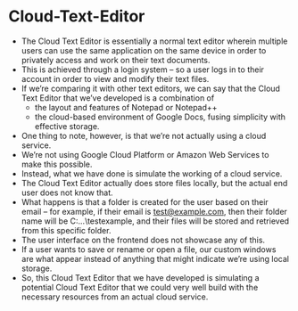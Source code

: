 # Cloud-Text-Editor
- The Cloud Text Editor is essentially a normal text editor wherein multiple users can use the same application on the same device in order to privately access and work on their text documents.
- This is achieved through a login system – so a user logs in to their account in order to view and modify their text files.
- If we’re comparing it with other text editors, we can say that the Cloud Text Editor that we’ve developed is a combination of
  - the layout and features of Notepad or Notepad++
  - the cloud-based environment of Google Docs, fusing simplicity with effective storage.
- One thing to note, however, is that we’re not actually using a cloud service.
- We’re not using Google Cloud Platform or Amazon Web Services to make this possible.
- Instead, what we have done is simulate the working of a cloud service.
- The Cloud Text Editor actually does store files locally, but the actual end user does not know that.
- What happens is that a folder is created for the user based on their email – for example, if their email is test@example.com, then their folder name will be C:\...\testexample, and their files will be stored and retrieved from this specific folder.
- The user interface on the frontend does not showcase any of this.
- If a user wants to save or rename or open a file, our custom windows are what appear instead of anything that might indicate we’re using local storage.
- So, this Cloud Text Editor that we have developed is simulating a potential Cloud Text Editor that we could very well build with the necessary resources from an actual cloud service.
